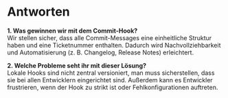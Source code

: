 # Antworten

**1. Was gewinnen wir mit dem Commit-Hook?**  
Wir stellen sicher, dass alle Commit-Messages eine einheitliche Struktur haben und eine Ticketnummer enthalten. Dadurch wird Nachvollziehbarkeit und Automatisierung (z. B. Changelog, Release Notes) erleichtert.

**2. Welche Probleme seht ihr mit dieser Lösung?**  
Lokale Hooks sind nicht zentral versioniert, man muss sicherstellen, dass sie bei allen Entwicklern eingerichtet sind. Außerdem kann es Entwickler frustrieren, wenn der Hook zu strikt ist oder Fehlkonfigurationen auftreten.

